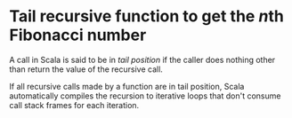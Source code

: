 # Tail recursive function to get the *n*th Fibonacci number

A call in Scala is said to be in *tail position* if the caller does nothing other than return the value of the recursive call.

If all recursive calls made by a function are in tail position, Scala automatically compiles the recursion to iterative loops that don't consume call stack frames for each iteration.